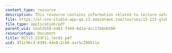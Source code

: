 ```yaml
---
content_type: resource
description: This resource contains information related to lecture notes.
file: https://ol-ocw-studio-app-qa.s3.amazonaws.com/courses/15-223-global-markets-national-politics-and-the-competitive-advantage-of-firms-fall-2011/d51c96c3839544e82cb6aac5c200b11a_MIT15_223F11_lec03.pdf
file_type: application/pdf
parent_uid: 1ea52b59-b481-fd49-6d3a-dcc1fb6eb598
resourcetype: Document
title: MIT15_223F11_lec03.pdf
uid: d51c96c3-8395-44e8-2cb6-aac5c200b11a
---
```

